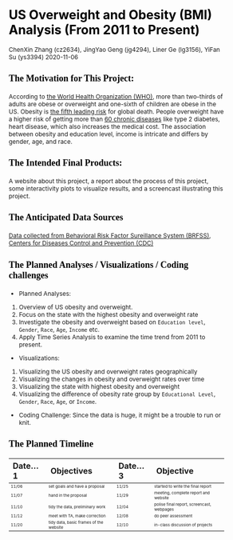 US Overweight and Obesity (BMI) Analysis (From 2011 to Present)
================
ChenXin Zhang (cz2634), JingYao Geng (jg4294), Liner Ge (lg3156), YiFan
Su (ys3394)
2020-11-06

<style type="text/css">

body{ /* Normal  */
      font-size: 12px;
  }
td {  /* Table  */
  font-size: 8px;
}
h1.title {
  font-size: 35px;
  color: DarkRed;
}
h1 { /* Header 1 */
  font-size: 25px;
  color: Black;
}
h2 { /* Header 2 */
    font-size: 22px;
  color: Black;
}
h3 { /* Header 3 */
  font-size: 18px;
  font-family: "Times New Roman", Times, serif;
  color: Black;
}
code.r{ /* Code block */
    font-size: 12px;
}
pre { /* Code block - determines code spacing between lines */
    font-size: 14px;
}
</style>

### The Motivation for This Project:

According to [the World Health Organization
(WHO)](https://www.who.int/news-room/fact-sheets/detail/obesity-and-overweight),
more than two-thirds of adults are obese or overweight and one-sixth of
children are obese in the US. Obesity is [the fifth leading
risk](https://easo.org/media-portal/statistics/) for global death.
People overweight have a higher risk of getting more than [60 chronic
diseases](https://www.healthline.com/health/obesity-facts) like type 2
diabetes, heart disease, which also increases the medical cost. The
association between obesity and education level, income is intricate and
differs by gender, age, and race.

### The Intended Final Products:

A website about this project, a report about the process of this
project, some interactivity plots to visualize results, and a screencast
illustrating this project.

### The Anticipated Data Sources

[Data collected from Behavioral Risk Factor Sureillance System
(BRFSS)](https://chronicdata.cdc.gov/Behavioral-Risk-Factors/BRFSS-Table-of-Overweight-and-Obesity-BMI-/fqb7-mgjf),
[Centers for Diseases Control and Prevention
(CDC)](https://www.cdc.gov/obesity/data/prevalence-maps.html#age)

### The Planned Analyses / Visualizations / Coding challenges

  - Planned Analyses:

<!-- end list -->

1.  Overview of US obesity and overweight.
2.  Focus on the state with the highest obesity and overweight rate
3.  Investigate the obesity and overweight based on `Education level`,
    `Gender`, `Race`, `Age`, `Income` etc.
4.  Apply Time Series Analysis to examine the time trend from 2011 to
    present.

<!-- end list -->

  - Visualizations:

<!-- end list -->

1.  Visualizing the US obesity and overweight rates geographically
2.  Visualizing the changes in obesity and overweight rates over time
3.  Visualizing the state with highest obesity and overweight
4.  Visualizing the difference of obesity rate group by `Educational
    Level`, `Gender`, `Race`, `Age`, or `Income`.

<!-- end list -->

  - Coding Challenge: Since the data is huge, it might be a trouble to
    run or knit.

### The Planned Timeline

| Date…1 | Objectives                             | Date…3 | Objective                                 |
| :----- | :------------------------------------- | :----- | :---------------------------------------- |
| 11/06  | set goals and have a proposal          | 11/25  | started to write the final report         |
| 11/07  | hand in the proposal                   | 11/29  | meeting, complete report and website      |
| 11/10  | tidy the data, preliminary work        | 12/04  | polise final report, screencast, webpages |
| 11/12  | meet with TA, make correction          | 12/08  | do peer assessment                        |
| 11/20  | tidy data, basic frames of the website | 12/10  | in-class discussion of projects           |
